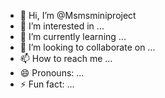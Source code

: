 - 👋 Hi, I’m @Msmsminiproject
- 👀 I’m interested in ...
- 🌱 I’m currently learning ...
- 💞️ I’m looking to collaborate on ...
- 📫 How to reach me ...
- 😄 Pronouns: ...
- ⚡ Fun fact: ...

<!---
Msmsminiproject/Msmsminiproject is a ✨ special ✨ repository because its `README.md` (this file) appears on your GitHub profile.
You can click the Preview link to take a look at your changes.
--->
